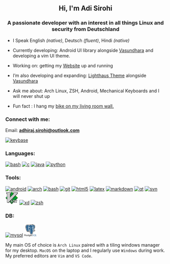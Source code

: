 <h2 align="center">Hi, I'm Adi Sirohi</h2>
<h3 align="center">A passionate developer with an interest in all things Linux and security from Deutschland</h3>

- I Speak English _(native)_, Deutsch _(fluent)_, Hindi _(native)_

- Currently developing: Android UI library alongside [Vasundhara](https://github.com/vasundhasauras) and developing a vim UI theme.

- Working on: getting my [Website](https://asirohi.dev/) up and running

- I’m also developing and expanding: [Lighthaus Theme](https://github.com/lighthaus-theme) alongside [Vasundhara](https://github.com/vasundhasauras)

- Ask me about: Arch Linux, ZSH, Android, Mechanical Keyboards and I will never shut up

- Fun fact : I hang my [bike on my living room wall.](https://raw.githubusercontent.com/Brutuski/Brutuski/master/bike.jpg)

<h3 align="left">Connect with me:</h3>

Email: **adhiraj.sirohi@outlook.com**

<a href="https://keybase.io/asirohi" target="_blank"> <img src="https://www.vectorlogo.zone/logos/keybase/keybase-icon.svg" alt="keybase" width="40" height="40"/></a>

<h3 align="left">Languages:</h3>
<p align="left"> <a href="https://www.gnu.org/software/bash/" target="_blank"> <img src="https://www.vectorlogo.zone/logos/gnu_bash/gnu_bash-icon.svg" alt="bash" width="40" height="40"/></a>
<a href="https://www.cprogramming.com/" target="_blank"><img src="https://camo.githubusercontent.com/6cc41155e58a4eebe7353d524da5ebb0de7aaf4fd4ad45fb9a433c8b41d38c16/68747470733a2f2f747365332e6d6d2e62696e672e6e65742f74683f69643d4f49502e7276756a594b4f546d2d2d5654334b545a775633786748614861267069643d417069" alt="c" width="40" height="40"/></a>
<a href="https://www.java.com" target="_blank"><img src="https://raw.githubusercontent.com/detain/svg-logos/780f25886640cef088af994181646db2f6b1a3f8/svg/java.svg" alt="java" width="40" height="40"/></a> 
<a href="https://www.python.org" target="_blank"><img src="https://raw.githubusercontent.com/abranhe/programming-languages-logos/30a0ecf99188be99a3c75a00efb5be61eca9c382/src/python/python.svg" alt="python" width="40" height="40"/></a></p>

<h3 align="left">Tools:</h3>
<p align="left"> <a href="https://developer.android.com" target="_blank"><img src="https://2.bp.blogspot.com/-tzm1twY_ENM/XlCRuI0ZkRI/AAAAAAAAOso/BmNOUANXWxwc5vwslNw3WpjrDlgs9PuwQCLcBGAsYHQ/s1600/pasted%2Bimage%2B0.png" alt="android" width="40" height="40"/></a>
<a href="https://www.archlinux.org/" target="_blank"><img src="https://www.vectorlogo.zone/logos/archlinux/archlinux-icon.svg" alt="arch" width="40" height="40"/></a> 
<a href="https://www.gnu.org/software/bash/" target="_blank"> <img src="https://www.vectorlogo.zone/logos/gnu_bash/gnu_bash-icon.svg" alt="bash" width="40" height="40"/></a>
<a href="https://git-scm.com/" target="_blank"><img src="https://www.vectorlogo.zone/logos/git-scm/git-scm-icon.svg" alt="git" width="40" height="40"/></a>
<a href="https://www.w3.org/html/" target="_blank"><img src="https://www.vectorlogo.zone/logos/w3_html5/w3_html5-icon.svg" alt="html5" width="40" height="40"/></a>
<a href="https://www.latex-project.org/" target="_blank"><img src="https://raw.githubusercontent.com/detain/svg-logos/780f25886640cef088af994181646db2f6b1a3f8/svg/latex.svg" alt="latex" width="40" height="40"/></a>
<a href="https://daringfireball.net/projects/markdown/" target="_blank"><img src="https://raw.githubusercontent.com/xtoolkit/Micon/8d34a6f055b901dcd6a5d45d24318d1caf443128/icons/webbrand/markdown.svg" alt="markdown" width="40" height="40"/></a>
<a href="https://www.qt.io/qt-for-python" target="_blank"><img src="https://upload.wikimedia.org/wikipedia/commons/0/0b/Qt_logo_2016.svg" alt="qt" width="40" height="40"/></a> 
<a href="https://subversion.apache.org/" target="_blank"><img src="https://raw.githubusercontent.com/adamfairhead/webicons/4c14b73625c6cf6198e017a6e2e4fc89a3e28524/webicons/webicon-svn.svg" alt="svn" width="40" height="40"/></a> 
<a href="https://www.vim.org/" target="_blank"><img src="https://raw.githubusercontent.com/devicons/devicon/40cd6bc89a299dc50ac289f8e3b071d0dff49d9c/icons/vim/vim-original.svg" alt="vim" width="40" height="40"/></a> 
<a href="https://www.adobe.com/products/xd.html" target="_blank"><img src="https://cdn.worldvectorlogo.com/logos/adobe-xd.svg" alt="xd" width="40" height="40"/></a> 
<a href="https://en.wikipedia.org/wiki/Z_shell" target="_blank"><img src="https://raw.githubusercontent.com/materialos/icons/23e72cd191c715d7ec914f13d4953840a79e4aa1/Files/Terminal.svg" alt="zsh" width="40" height="40"/></a></p>


<h3 align="left">DB:</h3>
<p align="left"> <a href="https://www.mysql.com/" target="_blank"> <img src="https://raw.githubusercontent.com/detain/svg-logos/780f25886640cef088af994181646db2f6b1a3f8/svg/mysql.svg" alt="mysql" width="40" height="40"/></a> 
<a href="https://www.postgresql.org" target="_blank"><img src="https://raw.githubusercontent.com/devicons/devicon/9c6bfdb9783cdfe1018666ed76adcfd3eab6fad6/icons/postgresql/postgresql-original-wordmark.svg" alt="postgresql" width="40" height="40"/></a> </p>

My main OS of choice is `Arch Linux` paired with a tiling windows manager for my desktop. `MacOS` on the laptop and I regularly use `Windows` during work. My preferred editors are `Vim` and `VS Code`.
